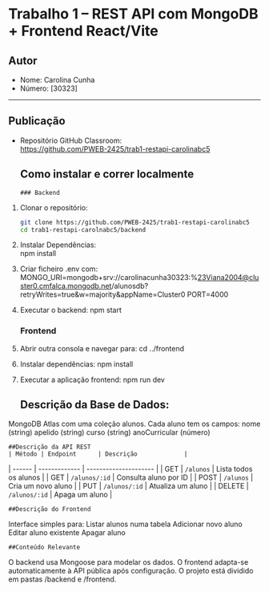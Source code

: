# Trabalho 1 – REST API com MongoDB + Frontend React/Vite

  ## Autor
- Nome: Carolina Cunha  
- Número: [30323]

---

  ## Publicação

- Repositório GitHub Classroom:  
https://github.com/PWEB-2425/trab1-restapi-carolinabc5

  ## Como instalar e correr localmente

      ### Backend

1. Clonar o repositório:
   ```bash
   git clone https://github.com/PWEB-2425/trab1-restapi-carolinabc5
   cd trab1-restapi-carolnabc5/backend
2. Instalar Dependências:   
    npm install
3. Criar ficheiro .env com:    
    MONGO_URI=mongodb+srv://carolinacunha30323:%23Viana2004@cluster0.cmfalca.mongodb.net/alunosdb?retryWrites=true&w=majority&appName=Cluster0
    PORT=4000
4. Executar o backend:
    npm start

      ### Frontend
1. Abrir outra consola e navegar para:
cd ../frontend
2. Instalar dependências:
npm install
3. Executar a aplicação frontend:
npm run dev      


    ## Descrição da Base de Dados:
MongoDB Atlas com uma coleção alunos.
Cada aluno tem os campos:
  nome (string)
  apelido (string)
  curso (string)
  anoCurricular (número)


    ##Descrição da API REST
    | Método | Endpoint      | Descrição             |
| ------ | ------------- | --------------------- |
| GET    | `/alunos`     | Lista todos os alunos |
| GET    | `/alunos/:id` | Consulta aluno por ID |
| POST   | `/alunos`     | Cria um novo aluno    |
| PUT    | `/alunos/:id` | Atualiza um aluno     |
| DELETE | `/alunos/:id` | Apaga um aluno        |


    ##Descrição do Frontend
Interface simples para:
  Listar alunos numa tabela
  Adicionar novo aluno
  Editar aluno existente
  Apagar aluno


    ##Conteúdo Relevante
O backend usa Mongoose para modelar os dados.
O frontend adapta-se automaticamente à API pública após configuração.
O projeto está dividido em pastas /backend e /frontend.